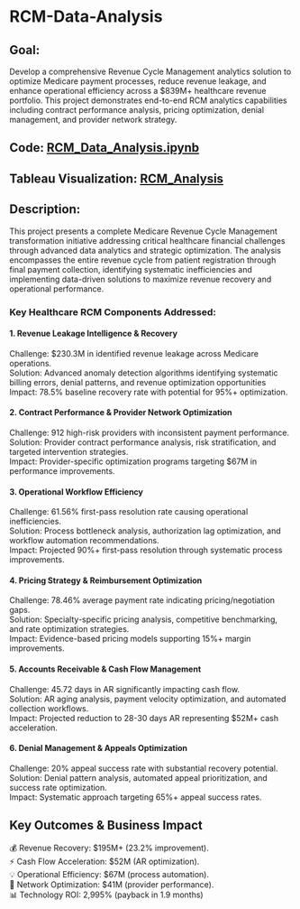 # RCM-Data-Analysis


## Goal:

Develop a comprehensive Revenue Cycle Management analytics solution to optimize Medicare payment processes, reduce revenue leakage, and enhance operational efficiency across a $839M+ healthcare revenue portfolio. This project demonstrates end-to-end RCM analytics capabilities including contract performance analysis, pricing optimization, denial management, and provider network strategy.

## Code: [RCM_Data_Analysis.ipynb](https://github.com/Sahaja2613/RCM-Data-Analysis/blob/main/RCM_Data_Analysis.ipynb)
## Tableau Visualization: [RCM_Analysis](https://public.tableau.com/app/profile/sahaja.thumma/viz/RCMAnalysis/MedicareRCMPerformanceAnalysis#1)

## Description:

This project presents a complete Medicare Revenue Cycle Management transformation initiative addressing critical healthcare financial challenges through advanced data analytics and strategic optimization. The analysis encompasses the entire revenue cycle from patient registration through final payment collection, identifying systematic inefficiencies and implementing data-driven solutions to maximize revenue recovery and operational performance.

### Key Healthcare RCM Components Addressed:

#### 1. Revenue Leakage Intelligence & Recovery
Challenge: $230.3M in identified revenue leakage across Medicare operations.<br>
Solution: Advanced anomaly detection algorithms identifying systematic billing errors, denial patterns, and revenue optimization opportunities<br>
Impact: 78.5% baseline recovery rate with potential for 95%+ optimization.

#### 2. Contract Performance & Provider Network Optimization
Challenge: 912 high-risk providers with inconsistent payment performance.<br>
Solution: Provider contract performance analysis, risk stratification, and targeted intervention strategies.<br>
Impact: Provider-specific optimization programs targeting $67M in performance improvements.

#### 3. Operational Workflow Efficiency
Challenge: 61.56% first-pass resolution rate causing operational inefficiencies.<br>
Solution: Process bottleneck analysis, authorization lag optimization, and workflow automation recommendations.<br>
Impact: Projected 90%+ first-pass resolution through systematic process improvements.

#### 4. Pricing Strategy & Reimbursement Optimization
Challenge: 78.46% average payment rate indicating pricing/negotiation gaps.<br>
Solution: Specialty-specific pricing analysis, competitive benchmarking, and rate optimization strategies.<br>
Impact: Evidence-based pricing models supporting 15%+ margin improvements.

#### 5. Accounts Receivable & Cash Flow Management
Challenge: 45.72 days in AR significantly impacting cash flow.<br>
Solution: AR aging analysis, payment velocity optimization, and automated collection workflows.<br>
Impact: Projected reduction to 28-30 days AR representing $52M+ cash acceleration.

#### 6. Denial Management & Appeals Optimization
Challenge: 20% appeal success rate with substantial recovery potential.<br>
Solution: Denial pattern analysis, automated appeal prioritization, and success rate optimization.<br>
Impact: Systematic approach targeting 65%+ appeal success rates.

## Key Outcomes & Business Impact
💰 Revenue Recovery: $195M+ (23.2% improvement).<br>
⚡ Cash Flow Acceleration: $52M (AR optimization).<br>
💡 Operational Efficiency: $67M (process automation).<br>
🎯 Network Optimization: $41M (provider performance).<br>
📊 Technology ROI: 2,995% (payback in 1.9 months)
